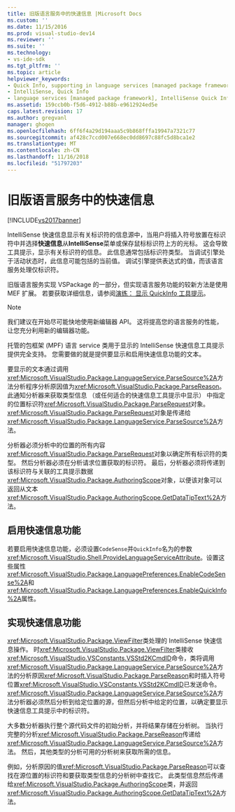 ```yaml
---
title: 旧版语言服务中的快速信息 |Microsoft Docs
ms.custom: ''
ms.date: 11/15/2016
ms.prod: visual-studio-dev14
ms.reviewer: ''
ms.suite: ''
ms.technology:
- vs-ide-sdk
ms.tgt_pltfrm: ''
ms.topic: article
helpviewer_keywords:
- Quick Info, supporting in language services [managed package framework]
- IntelliSense, Quick Info
- language services [managed package framework], IntelliSense Quick Info
ms.assetid: 159ccb0b-f5d6-4912-b88b-e9612924ed5e
caps.latest.revision: 17
ms.author: gregvanl
manager: ghogen
ms.openlocfilehash: 6ff6f4a29d194aaa5c9b868fffa19947a7321c77
ms.sourcegitcommit: af428c7ccd007e668ec0dd8697c88fc5d8bca1e2
ms.translationtype: MT
ms.contentlocale: zh-CN
ms.lasthandoff: 11/16/2018
ms.locfileid: "51797203"
---
```

# <a name="quick-info-in-a-legacy-language-service"></a>旧版语言服务中的快速信息
[!INCLUDE[vs2017banner](../../includes/vs2017banner.md)]

IntelliSense 快速信息显示有关标识符的信息源中，当用户将插入符号放置在标识符中并选择**快速信息**从**IntelliSense**菜单或保存鼠标标识符上方的光标。 这会导致工具提示，显示有关标识符的信息。 此信息通常包括标识符类型。 当调试引擎处于活动状态时，此信息可能包括的当前值。 调试引擎提供表达式的值，而该语言服务处理仅标识符。  
  
 旧版语言服务实现 VSPackage 的一部分，但实现语言服务功能的较新方法是使用 MEF 扩展。 若要获取详细信息，请参阅[演练： 显示 QuickInfo 工具提示](../../extensibility/walkthrough-displaying-quickinfo-tooltips.md)。  
  
> [!NOTE]
>  我们建议在开始尽可能快地使用新编辑器 API。 这将提高您的语言服务的性能，让您充分利用新的编辑器功能。  
  
 托管的包框架 (MPF) 语言 service 类用于显示的 IntelliSense 快速信息工具提示提供完全支持。 您需要做的就是提供要显示和启用快速信息功能的文本。  
  
 要显示的文本通过调用<xref:Microsoft.VisualStudio.Package.LanguageService.ParseSource%2A>方法分析程序分析原因值为<xref:Microsoft.VisualStudio.Package.ParseReason>。 此通知分析器来获取类型信息 （或任何适合的快速信息工具提示中显示） 中指定的位置标识符<xref:Microsoft.VisualStudio.Package.ParseRequest>对象。 <xref:Microsoft.VisualStudio.Package.ParseRequest>对象是传递给<xref:Microsoft.VisualStudio.Package.LanguageService.ParseSource%2A>方法。  
  
 分析器必须分析中的位置的所有内容<xref:Microsoft.VisualStudio.Package.ParseRequest>对象以确定所有标识符的类型。 然后分析器必须在分析请求位置获取的标识符。 最后，分析器必须将传递到该标识符与关联的工具提示数据<xref:Microsoft.VisualStudio.Package.AuthoringScope>对象，以便该对象可以返回从文本<xref:Microsoft.VisualStudio.Package.AuthoringScope.GetDataTipText%2A>方法。  
  
## <a name="enabling-the-quick-info-feature"></a>启用快速信息功能  
 若要启用快速信息功能，必须设置`CodeSense`并`QuickInfo`名为的参数<xref:Microsoft.VisualStudio.Shell.ProvideLanguageServiceAttribute>。设置这些属性<xref:Microsoft.VisualStudio.Package.LanguagePreferences.EnableCodeSense%2A>和<xref:Microsoft.VisualStudio.Package.LanguagePreferences.EnableQuickInfo%2A>属性。  
  
## <a name="implementing-the-quick-info-feature"></a>实现快速信息功能  
 <xref:Microsoft.VisualStudio.Package.ViewFilter>类处理的 IntelliSense 快速信息操作。 时<xref:Microsoft.VisualStudio.Package.ViewFilter>类接收<xref:Microsoft.VisualStudio.VSConstants.VSStd2KCmdID>命令，类将调用<xref:Microsoft.VisualStudio.Package.LanguageService.ParseSource%2A>方法的分析原因<xref:Microsoft.VisualStudio.Package.ParseReason>和时插入符号位置<xref:Microsoft.VisualStudio.VSConstants.VSStd2KCmdID>已发送命令。 <xref:Microsoft.VisualStudio.Package.LanguageService.ParseSource%2A>方法分析器必须然后分析到给定位置的源，但然后分析中给定的位置，以确定要显示快速信息工具提示中的标识符。  
  
 大多数分析器执行整个源代码文件的初始分析，并将结果存储在分析树。 当执行完整的分析<xref:Microsoft.VisualStudio.Package.ParseReason>传递给<xref:Microsoft.VisualStudio.Package.LanguageService.ParseSource%2A>方法。 然后，其他类型的分析可用的分析树来获取所需的信息。  
  
 例如，分析原因的值<xref:Microsoft.VisualStudio.Package.ParseReason>可以查找在源位置的标识符和要获取类型信息的分析树中查找它。 此类型信息然后传递给<xref:Microsoft.VisualStudio.Package.AuthoringScope>类，并返回<xref:Microsoft.VisualStudio.Package.AuthoringScope.GetDataTipText%2A>方法。

